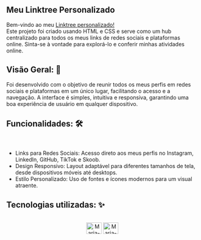 <h2>Meu Linktree Personalizado </h2> 


<p> Bem-vindo ao meu  <a href="https://mleilane.github.io/LinkTree/"> Linktree personalizado! </a> <br>
  Este projeto foi criado usando HTML e CSS e serve como um hub centralizado para todos os meus links de redes sociais e plataformas online. 
  Sinta-se à vontade para explorá-lo e conferir minhas atividades online.</p>

<h2> Visão Geral: 🧐 </h2>
<p> Foi desenvolvido com o objetivo de reunir todos os meus perfis em redes sociais e plataformas em um único lugar, facilitando o acesso e a navegação. 
  A interface é simples, intuitiva e responsiva, garantindo uma boa experiência de usuário em qualquer dispositivo.</p>

<h2> Funcionalidades: 🛠  </h2> <br> 

- Links para Redes Sociais: Acesso direto aos meus perfis no Instagram, LinkedIn, GitHub, TikTok e Skoob.
- Design Responsivo: Layout adaptável para diferentes tamanhos de tela, desde dispositivos móveis até desktops.
- Estilo Personalizado: Uso de fontes e ícones modernos para um visual atraente.

<h2> Tecnologias utilizadas: ✨  </h2> 

<div style="display: inline_block" align="center" ><br>
  <img align="center" alt="Maria-html#" height="30" width="40" src="https://raw.githubusercontent.com/mleilane/skill-icons/af89bcc5e478013caaa514c31a3789f25e818193/icons/HTML.svg">
  <img align="center" alt="Maria-css#" height="30" width="40" src="https://raw.githubusercontent.com/mleilane/skill-icons/af89bcc5e478013caaa514c31a3789f25e818193/icons/CSS.svg">
</div>
